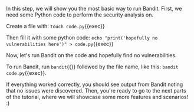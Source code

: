 In this step, we will show you the most basic way to run Bandit.
First, we need some Python code to perform the security analysis on.

Create a file with:
`touch code.py`{{exec}}

Then fill it with some python code:
`echo "print('hopefully no vulnerabilities here')" > code.py`{{exec}}

Now, let's run Bandit on the code and hopefully find no vulnerabilities.

To run Bandit, run `bandit`{{}} followed by the file name, like this: `bandit code.py`{{exec}}.

If everything worked correctly, you should see output from Bandit noting that no issues were discovered. Then, you're ready to go to the next parts of the tutorial, where we will showcase some more features and scenarios! :)